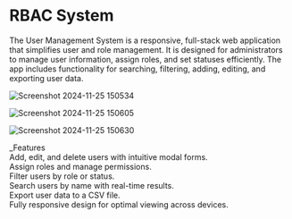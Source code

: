 # RBAC System
The User Management System is a responsive, full-stack web application that simplifies user and role management. It is designed for administrators to manage user information, assign roles, and set statuses efficiently. The app includes functionality for searching, filtering, adding, editing, and exporting user data.

![Screenshot 2024-11-25 150534](https://github.com/user-attachments/assets/dd628321-b2f5-4a4e-83a1-cc7f31c70f5e)

![Screenshot 2024-11-25 150605](https://github.com/user-attachments/assets/6ff00305-4600-4892-b9a4-0a20f19a9d22)

![Screenshot 2024-11-25 150630](https://github.com/user-attachments/assets/87ecadb8-7f88-455b-8061-5a39d58ddf44)


_Features  <br/>
Add, edit, and delete users with intuitive modal forms. <br />
Assign roles and manage permissions. <br />
Filter users by role or status. <br />
Search users by name with real-time results. <br />
Export user data to a CSV file. <br />
Fully responsive design for optimal viewing across devices. <br />





